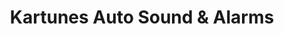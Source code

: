 ---
title: "Kartunes Auto Sound & Alarms"
url: /tempe/kartunes-auto-sound-and-alarms/
shop: car parts
---